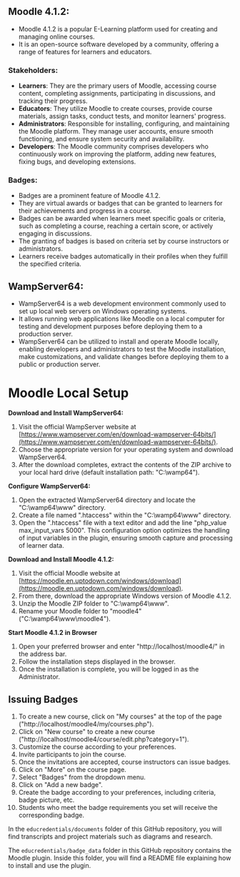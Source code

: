 ## Moodle 4.1.2:

- Moodle 4.1.2 is a popular E-Learning platform used for creating and managing online courses.
- It is an open-source software developed by a community, offering a range of features for learners and educators.

### Stakeholders:

- **Learners**: They are the primary users of Moodle, accessing course content, completing assignments, participating in discussions, and tracking their progress.
- **Educators**: They utilize Moodle to create courses, provide course materials, assign tasks, conduct tests, and monitor learners' progress.
- **Administrators**: Responsible for installing, configuring, and maintaining the Moodle platform. They manage user accounts, ensure smooth functioning, and ensure system security and availability.
- **Developers**: The Moodle community comprises developers who continuously work on improving the platform, adding new features, fixing bugs, and developing extensions.

### Badges:

- Badges are a prominent feature of Moodle 4.1.2.
- They are virtual awards or badges that can be granted to learners for their achievements and progress in a course.
- Badges can be awarded when learners meet specific goals or criteria, such as completing a course, reaching a certain score, or actively engaging in discussions.
- The granting of badges is based on criteria set by course instructors or administrators.
- Learners receive badges automatically in their profiles when they fulfill the specified criteria.

## WampServer64:

- WampServer64 is a web development environment commonly used to set up local web servers on Windows operating systems.
- It allows running web applications like Moodle on a local computer for testing and development purposes before deploying them to a production server.
- WampServer64 can be utilized to install and operate Moodle locally, enabling developers and administrators to test the Moodle installation, make customizations, and validate changes before deploying them to a public or production server.

# Moodle Local Setup

**Download and Install WampServer64:**

1. Visit the official WampServer website at [https://www.wampserver.com/en/download-wampserver-64bits/](https://www.wampserver.com/en/download-wampserver-64bits/).
2. Choose the appropriate version for your operating system and download WampServer64.
3. After the download completes, extract the contents of the ZIP archive to your local hard drive (default installation path: "C:\wamp64").

**Configure WampServer64:**

1. Open the extracted WampServer64 directory and locate the "C:\wamp64\www" directory.
2. Create a file named ".htaccess" within the "C:\wamp64\www" directory.
3. Open the ".htaccess" file with a text editor and add the line "php_value max_input_vars 5000".
   This configuration option optimizes the handling of input variables in the plugin, ensuring smooth capture and processing of learner data.

**Download and Install Moodle 4.1.2:**

1. Visit the official Moodle website at [https://moodle.en.uptodown.com/windows/download](https://moodle.en.uptodown.com/windows/download).
2. From there, download the appropriate Windows version of Moodle 4.1.2.
3. Unzip the Moodle ZIP folder to "C:\wamp64\www".
4. Rename your Moodle folder to "moodle4" ("C:\wamp64\www\moodle4").

**Start Moodle 4.1.2 in Browser**

1. Open your preferred browser and enter "http://localhost/moodle4/" in the address bar.
2. Follow the installation steps displayed in the browser.
3. Once the installation is complete, you will be logged in as the Administrator.

## Issuing Badges

1. To create a new course, click on "My courses" at the top of the page ("http://localhost/moodle4/my/courses.php").
2. Click on "New course" to create a new course ("http://localhost/moodle4/course/edit.php?category=1").
3. Customize the course according to your preferences.
4. Invite participants to join the course.
5. Once the invitations are accepted, course instructors can issue badges.
6. Click on "More" on the course page.
7. Select "Badges" from the dropdown menu.
8. Click on "Add a new badge".
9. Create the badge according to your preferences, including criteria, badge picture, etc.
10. Students who meet the badge requirements you set will receive the corresponding badge.

In the `educredentials/documents` folder of this GitHub repository, you will find transcripts and project materials such as diagrams and research.

The `educredentials/badge_data` folder in this GitHub repository contains the Moodle plugin. Inside this folder, you will find a README file explaining how to install and use the plugin.

